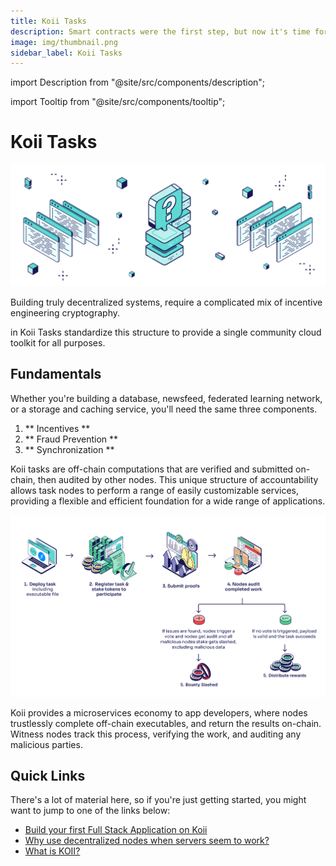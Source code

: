 ```yaml
---
title: Koii Tasks
description: Smart contracts were the first step, but now it's time for p2p computing.
image: img/thumbnail.png
sidebar_label: Koii Tasks
---
```


import Description from "@site/src/components/description";

import Tooltip from "@site/src/components/tooltip";

# Koii Tasks

![banner](<../img/_What%20are%20tasks_%20(1).svg>)

Building truly decentralized systems, require a complicated mix of incentive engineering cryptography.

<Tooltip text="Gradual Consensus"/> in Koii Tasks standardize this structure to provide a single community cloud toolkit for all purposes.

## Fundamentals

Whether you're building a database, newsfeed, federated learning network, or a storage and caching service, you'll need the same three components.

1. ** Incentives **
2. ** Fraud Prevention **
3. ** Synchronization **

Koii tasks are off-chain computations that are verified and submitted on-chain, then audited by other nodes. This unique structure of accountability allows task nodes to perform a range of easily customizable services, providing a flexible and efficient foundation for a wide range of applications.

![banner](<../img/What%20are%20tasks%20(1).png>)

<p>Koii provides a microservices economy to app developers, where nodes trustlessly complete off-chain executables, and return the results on-chain. Witness nodes track this process, verifying the work, and auditing any malicious parties.</p>

## Quick Links

There's a lot of material here, so if you're just getting started, you might want to jump to one of the links below:

- [Build your first Full Stack Application on Koii](/quickstart/hello-world/introduction)
- [Why use decentralized nodes when servers seem to work?](/concepts/what-are-tasks/what-are-tasks/nodes-vs-servers)<br/>
- [What is KOII?](/koii/the-koii-token/network-economics)<br/>
